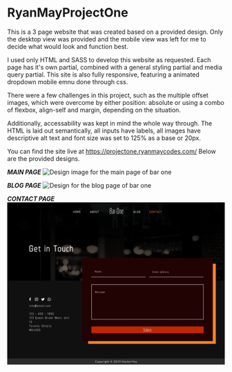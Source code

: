 # RyanMayProjectOne

This is a 3 page website that was created based on a provided design. 
Only the desktop view was provided and the mobile view was left for me to decide what would look and function best. 

I used only HTML and SASS to develop this website as requested. 
Each page has it's own partial, combined with a general styling partial and media query partial.
This site is also fully responsive, featuring a animated dropdown mobile emnu done through css. 

There were a few challenges in this project, such as the multiple offset images, which were overcome by either position: absolute or
using a combo of flexbox, align-self and margin, depending on the situation.

Additionally, accessability was kept in mind the whole way through. The HTML is laid out semantically, all inputs have labels, all images have descriptive alt text
and font size was set to 125% as a base or 20px.

You can find the site live at https://projectone.ryanmaycodes.com/
Below are the provided designs.


***MAIN PAGE***
![Design image for the main page of bar one](/assets/bar-home.png)


***BLOG PAGE***
![Design for the blog page of bar one](/assets/bar-blog-post.png)


***CONTACT PAGE***
![Design for the contact page of bar one](/assets/bar-contact.png)
